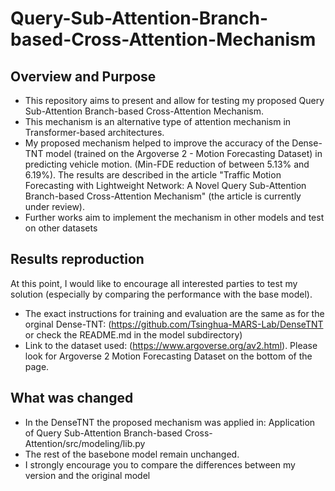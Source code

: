 # Query-Sub-Attention-Branch-based-Cross-Attention-Mechanism

## Overview and Purpose
* This repository aims to present and allow for testing my proposed Query Sub-Attention Branch-based Cross-Attention Mechanism. 
* This mechanism is an alternative type of attention mechanism in Transformer-based architectures.
* My proposed mechanism helped to improve the accuracy of the Dense-TNT model (trained on the Argoverse 2 - Motion Forecasting Dataset) in predicting vehicle motion. (Min-FDE reduction of between 5.13% and 6.19%). The results are described in the article "Traffic Motion Forecasting with Lightweight Network: A Novel Query Sub-Attention Branch-based Cross-Attention Mechanism" (the article is currently under review).
* Further works aim to implement the mechanism in other models and test on other datasets

## Results reproduction
At this point, I would like to encourage all interested parties to test my solution (especially by comparing the performance with the base model).
* The exact instructions for training and evaluation are the same as for the orginal Dense-TNT: (https://github.com/Tsinghua-MARS-Lab/DenseTNT or check the README.md in the model subdirectory)
* Link to the dataset used: (https://www.argoverse.org/av2.html). Please look for Argoverse 2 Motion Forecasting Dataset on the bottom of the page.

## What was changed
* In the DenseTNT the proposed mechanism was applied in: Application of Query Sub-Attention Branch-based Cross-Attention/src/modeling/lib.py
* The rest of the basebone model remain unchanged.
* I strongly encourage you to compare the differences between my version and the original model
